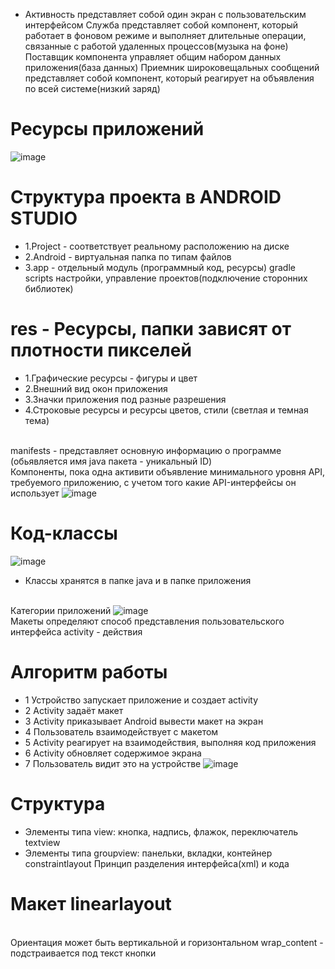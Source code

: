 * Активность представляет собой один экран с пользовательским интерфейсом Служба представляет собой компонент, который работает в фоновом режиме и выполняет длительные операции, связанные с работой удаленных процессов(музыка на фоне) Поставщик компонента управляет общим набором данных приложения(база данных) Приемник широковещальных сообщений представляет собой компонент, который реагирует на объявления по всей системе(низкий заряд)
# Ресурсы приложений
![image](https://user-images.githubusercontent.com/97594146/194747658-d5ab445b-f457-4df2-a86c-91ad8ce0e1fe.png)
# Cтруктура проекта в ANDROID STUDIO
* 1.Project - соответствует реальному расположению на диске
* 2.Android - виртуальная папка по типам файлов
* 3.app - отдельный модуль (программный код, ресурсы) gradle scripts настройки, управление проектов(подключение сторонних библиотек)
# res - Ресурсы, папки зависят от плотности пикселей
* 1.Графические ресурсы - фигуры и цвет
* 2.Внешний вид окон приложения
* 3.Значки приложения под разные разрешения
* 4.Строковые ресурсы и ресурсы цветов, стили (светлая и темная тема)

<br/> manifests - представляет основную информацию о программе (обьявляется имя java пакета - уникальный ID)
<br/> Компоненты, пока одна активити объявление минимального уровня API, требуемого приложению, с учетом того какие API-интерфейсы он использует
![image](https://user-images.githubusercontent.com/97594146/194747833-ce24062f-a4b3-4927-8436-d260dc25bb91.png)
# Код-классы
![image](https://user-images.githubusercontent.com/97594146/194747856-58f48cc3-0157-407e-87ca-f1bb424c1737.png)
* Классы хранятся в папке java и в папке приложения

<br/> Категории приложений
![image](https://user-images.githubusercontent.com/97594146/194747897-7fd10a6f-8dbf-4992-adb0-6cfcc2f65e25.png)
<br/> Макеты определяют способ представления пользовательского интерфейса activity - действия

# Алгоритм работы
* 1 Устройство запускает приложение и создает activity
* 2 Activity задаёт макет
* 3 Activity приказывает Android вывести макет на экран
* 4 Пользователь взаимодействует с макетом
* 5 Activity реагирует на взаимодействия, выполняя код приложения
* 6 Activity обновляет содержимое экрана
* 7 Пользователь видит это на устройстве
 ![image](https://user-images.githubusercontent.com/97594146/194747985-7ef7f808-1991-4155-8418-435bd204ef8e.png)
# Структура
* Элементы типа view: кнопка, надпись, флажок, переключатель textview
* Элементы типа groupview: панельки, вкладки, контейнер constraintlayout Принцип разделения интерфейса(xml) и кода
# Макет linearlayout
<br/> Ориентация может быть вертикальной и горизонтальном wrap_content - подстраивается под текст кнопки
